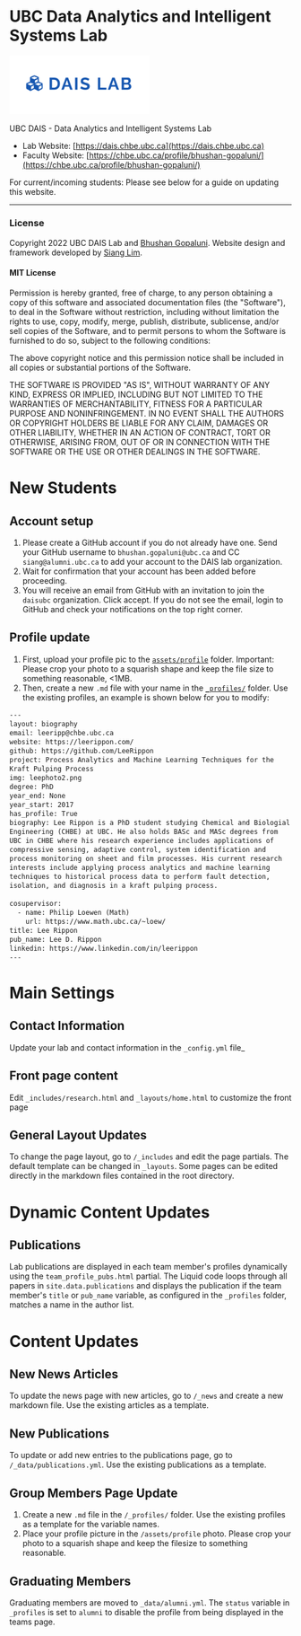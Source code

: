 # UBC Data Analytics and Intelligent Systems Lab
<img src="./assets/img/dais_lab.png" width="250">

UBC DAIS - Data Analytics and Intelligent Systems Lab

- Lab Website: [https://dais.chbe.ubc.ca](https://dais.chbe.ubc.ca)
- Faculty Website: [https://chbe.ubc.ca/profile/bhushan-gopaluni/](https://chbe.ubc.ca/profile/bhushan-gopaluni/)

For current/incoming students: Please see below for a guide on updating this website.

---
  
### License
Copyright 2022 UBC DAIS Lab and [Bhushan Gopaluni](https://chbe.ubc.ca/profile/bhushan-gopaluni/). Website design and framework developed by [Siang Lim](https://www.siang.ca).

#### MIT License
Permission is hereby granted, free of charge, to any person obtaining a copy of this software and associated documentation files (the "Software"), to deal in the Software without restriction, including without limitation the rights to use, copy, modify, merge, publish, distribute, sublicense, and/or sell copies of the Software, and to permit persons to whom the Software is furnished to do so, subject to the following conditions:

The above copyright notice and this permission notice shall be included in all copies or substantial portions of the Software.

THE SOFTWARE IS PROVIDED "AS IS", WITHOUT WARRANTY OF ANY KIND, EXPRESS OR IMPLIED, INCLUDING BUT NOT LIMITED TO THE WARRANTIES OF MERCHANTABILITY, FITNESS FOR A PARTICULAR PURPOSE AND NONINFRINGEMENT. IN NO EVENT SHALL THE AUTHORS OR COPYRIGHT HOLDERS BE LIABLE FOR ANY CLAIM, DAMAGES OR OTHER LIABILITY, WHETHER IN AN ACTION OF CONTRACT, TORT OR OTHERWISE, ARISING FROM, OUT OF OR IN CONNECTION WITH THE SOFTWARE OR THE USE OR OTHER DEALINGS IN THE SOFTWARE.


# New Students

## Account setup
1. Please create a GitHub account if you do not already have one. Send your GitHub username to `bhushan.gopaluni@ubc.ca` and CC `siang@alumni.ubc.ca` to add your account to the DAIS lab organization.
2. Wait for confirmation that your account has been added before proceeding.
3. You will receive an email from GitHub with an invitation to join the `daisubc` organization. Click accept. If you do not see the email, login to GitHub and check your notifications on the top right corner.

## Profile update
1. First, upload your profile pic to the [`assets/profile`](https://github.com/daisubc/daisubc.github.io/tree/master/assets/profile) folder. Important: Please crop your photo to a squarish shape and keep the file size to something reasonable, <1MB.
2. Then, create a new `.md` file with your name in the [`_profiles/`](https://github.com/daisubc/daisubc.github.io/tree/master/_profiles) folder. Use the existing profiles, an example is shown below for you to modify:

```
---
layout: biography
email: leeripp@chbe.ubc.ca
website: https://leerippon.com/
github: https://github.com/LeeRippon
project: Process Analytics and Machine Learning Techniques for the Kraft Pulping Process
img: leephoto2.png
degree: PhD
year_end: None
year_start: 2017
has_profile: True
biography: Lee Rippon is a PhD student studying Chemical and Biologial Engineering (CHBE) at UBC. He also holds BASc and MASc degrees from UBC in CHBE where his research experience includes applications of compressive sensing, adaptive control, system identification and process monitoring on sheet and film processes. His current research interests include applying process analytics and machine learning techniques to historical process data to perform fault detection, isolation, and diagnosis in a kraft pulping process.

cosupervisor: 
  - name: Philip Loewen (Math)
    url: https://www.math.ubc.ca/~loew/
title: Lee Rippon
pub_name: Lee D. Rippon
linkedin: https://www.linkedin.com/in/leerippon
---
```

# Main Settings

## Contact Information
Update your lab and contact information in the `_config.yml` file_

## Front page content
Edit `_includes/research.html` and `_layouts/home.html` to customize the front page

## General Layout Updates
To change the page layout, go to `/_includes` and edit the page partials. The default template can be changed in `_layouts`. Some pages can be edited directly in the markdown files contained in the root directory.

# Dynamic Content Updates

## Publications
Lab publications are displayed in each team member's profiles dynamically using the `team_profile_pubs.html` partial. The Liquid code loops through all papers in `site.data.publications` and displays the publication if the team member's `title` or `pub_name` variable, as configured in the `_profiles` folder, matches a name in the author list.

# Content Updates

## New News Articles
To update the news page with new articles, go to `/_news` and create a new markdown file. Use the existing articles as a template.

## New Publications
To update or add new entries to the publications page, go to `/_data/publications.yml`. Use the existing publications as a template.

## Group Members Page Update
1. Create a new `.md` file in the `/_profiles/` folder. Use the existing profiles as a template for the variable names.
2. Place your profile picture in the `/assets/profile` photo. Please crop your photo to a squarish shape and keep the filesize to something reasonable.

## Graduating Members
Graduating members are moved to `_data/alumni.yml`. The `status` variable in `_profiles` is set to `alumni` to disable the profile from being displayed in the teams page.
